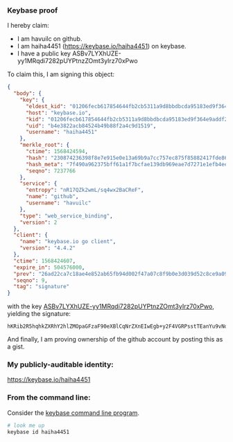 ### Keybase proof

I hereby claim:

  * I am havuilc on github.
  * I am haiha4451 (https://keybase.io/haiha4451) on keybase.
  * I have a public key ASBv7LYXhUZE-yy1MRqdi7282pUYPtnzZOmt3yIrz70xPwo

To claim this, I am signing this object:

```json
{
  "body": {
    "key": {
      "eldest_kid": "01206fecb617854644fb2cb5311a9d8bbdbcda95183ed9f364e9addf222bcfbd313f0a",
      "host": "keybase.io",
      "kid": "01206fecb617854644fb2cb5311a9d8bbdbcda95183ed9f364e9addf222bcfbd313f0a",
      "uid": "b4e3822acb84524b49b88f2a4c9d1519",
      "username": "haiha4451"
    },
    "merkle_root": {
      "ctime": 1568424594,
      "hash": "230874236398f8e7e915e0e13a69b9a7cc757ec875f85882417fde868893450b26310423470b35db615d9d76542cb164cb0905402f24d712c13890dbc9d114eb",
      "hash_meta": "7f490a962375bff61a1f7bcfae139db969eae7d7271e1efb4eede75c9dcc63c8",
      "seqno": 7237766
    },
    "service": {
      "entropy": "nR17QZk2wmL/sq4wx2BaCReF",
      "name": "github",
      "username": "havuilc"
    },
    "type": "web_service_binding",
    "version": 2
  },
  "client": {
    "name": "keybase.io go client",
    "version": "4.4.2"
  },
  "ctime": 1568424607,
  "expire_in": 504576000,
  "prev": "26ad22ca7c18ae4e852ab65fb94d002f47a07c8f9b0e3d039d52c8ce9a097375",
  "seqno": 9,
  "tag": "signature"
}
```

with the key [ASBv7LYXhUZE-yy1MRqdi7282pUYPtnzZOmt3yIrz70xPwo](https://keybase.io/haiha4451), yielding the signature:

```
hKRib2R5hqhkZXRhY2hlZMOpaGFzaF90eXBlCqNrZXnEIwEgb+y2F4VGRPsstTEanYu9vNqVGD7Z82Tprd8iK8+9MT8Kp3BheWxvYWTESpcCCcQgJq0iynwYrk6FKrZfuU0AL0egfI+bDj0DnVLIzpoJc3XEIB4X5I6xEb6DRzHjRmKs96e89OW08IjJiaFJRWRO7pnRAgHCo3NpZ8RAmxAM688uo3AWWejRlGLli+ACppXwT6CNb/H9jBwgeXLSwdRP4baQezDO/qIHF7a95E6skUps7YMdklFgk1B1DqhzaWdfdHlwZSCkaGFzaIKkdHlwZQildmFsdWXEIKOuO+yDqspL82Rv5SLR2FmuCkvhEiAc2PLKlyNzdoC9o3RhZ80CAqd2ZXJzaW9uAQ==

```

And finally, I am proving ownership of the github account by posting this as a gist.

### My publicly-auditable identity:

https://keybase.io/haiha4451

### From the command line:

Consider the [keybase command line program](https://keybase.io/download).

```bash
# look me up
keybase id haiha4451
```
